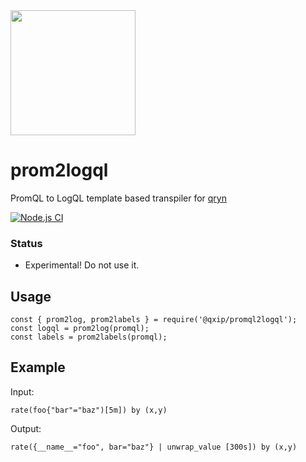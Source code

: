 <img src="https://user-images.githubusercontent.com/1423657/183499884-6b73c3c8-9385-401c-91f0-222216a47b4e.png" width=200 />


# prom2logql
PromQL to LogQL template based transpiler for [qryn](https://metrico.in)

[![Node.js CI](https://github.com/lmangani/promql2logql/actions/workflows/test.yml/badge.svg)](https://github.com/lmangani/promql2logql/actions/workflows/test.yml)

### Status
* Experimental! Do not use it.

## Usage
```
const { prom2log, prom2labels } = require('@qxip/promql2logql');
const logql = prom2log(promql);
const labels = prom2labels(promql);
```

## Example
Input:
```
rate(foo{"bar"="baz")[5m]) by (x,y)
```
Output:
```
rate({__name__="foo", bar="baz"} | unwrap_value [300s]) by (x,y)
```
